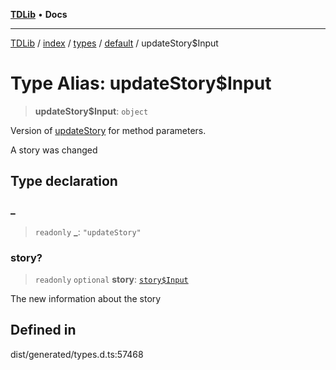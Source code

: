 [**TDLib**](../../../../../../README.md) • **Docs**

***

[TDLib](../../../../../../modules.md) / [index](../../../../../README.md) / [types](../../../README.md) / [default](../README.md) / updateStory$Input

# Type Alias: updateStory$Input

> **updateStory$Input**: `object`

Version of [updateStory](updateStory.md) for method parameters.

A story was changed

## Type declaration

### \_

> `readonly` **\_**: `"updateStory"`

### story?

> `readonly` `optional` **story**: [`story$Input`](story$Input.md)

The new information about the story

## Defined in

dist/generated/types.d.ts:57468
